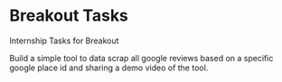 # Breakout Tasks
Internship Tasks for Breakout

Build a simple tool to data scrap all google reviews based on a specific google place id and sharing a demo video of the tool. 
